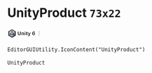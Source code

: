 # UnityProduct `73x22`
<img src="/img/UnityProduct.png" width=73 height=22>

``` CSharp
EditorGUIUtility.IconContent("UnityProduct")
```
```
UnityProduct
```
